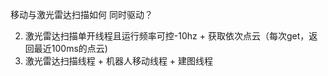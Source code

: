 移动与激光雷达扫描如何 同时驱动？

2. 激光雷达扫描单开线程且运行频率可控-10hz + 获取依次点云（每次get，返回最近100ms的点云)
3. 激光雷达扫描线程 + 机器人移动线程 + 建图线程
